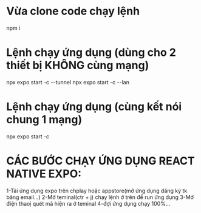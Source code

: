 # Vừa clone code chạy lệnh 
npm i
# Lệnh chạy ứng dụng (dùng cho 2 thiết bị KHÔNG cùng mạng)
npx expo start -c --tunnel
npx expo start -c --lan
# Lệnh chạy ứng dụng (cùng kết nói chung 1 mạng)
npx expo start -c 


# CÁC BƯỚC CHẠY ỨNG DỤNG REACT NATIVE EXPO:  
1-Tải ứng dụng expo trên chplay hoặc appstore(mở ứng dụng dăng ký tk băng email...)
2-Mở teminal(ctr + j) chạy lệnh ở trên để run ứng dụng
3-Mở điện thaoị quét mã hiện ra ở teminal
4-đợi ứng dụng chạy 100%...




